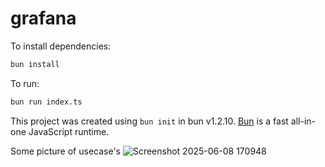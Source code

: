 # grafana

To install dependencies:

```bash
bun install
```

To run:

```bash
bun run index.ts
```

This project was created using `bun init` in bun v1.2.10. [Bun](https://bun.sh) is a fast all-in-one JavaScript runtime.

Some picture of usecase's
![Screenshot 2025-06-08 170948](https://github.com/user-attachments/assets/013c19b2-f809-4ab0-a0b8-50203fe2fd2c)
